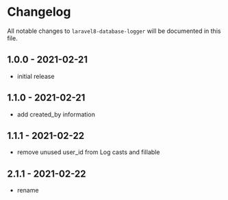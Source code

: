 # Changelog

All notable changes to `laravel8-database-logger` will be documented in this file.

## 1.0.0 - 2021-02-21

- initial release
## 1.1.0 - 2021-02-21

- add created_by information 

## 1.1.1 - 2021-02-22

- remove unused user_id from Log casts and fillable 
## 2.1.1 - 2021-02-22

- rename
